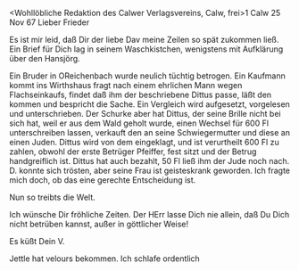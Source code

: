 <Wohllöbliche Redaktion des Calwer Verlagsvereins, Calw, frei>1 
 Calw 25 Nov 67
Lieber Frieder

Es ist mir leid, daß Dir der liebe Dav meine Zeilen so spät zukommen ließ. Ein Brief für Dich lag in seinem Waschkistchen, wenigstens mit Aufklärung über den Hansjörg.

Ein Bruder in OReichenbach wurde neulich tüchtig betrogen. Ein Kaufmann kommt ins Wirthshaus fragt nach einem ehrlichen Mann wegen Flachseinkaufs, findet daß ihm der beschriebene Dittus passe, läßt den kommen und bespricht die Sache. Ein Vergleich wird aufgesetzt, vorgelesen und unterschrieben. Der Schurke aber hat Dittus, der seine Brille nicht bei sich hat, weil er aus dem Wald geholt wurde, einen Wechsel für 600 Fl unterschreiben lassen, verkauft den an seine Schwiegermutter und diese an einen Juden. Dittus wird von dem eingeklagt, und ist verurtheilt 600 Fl zu zahlen, obwohl der erste Betrüger Pfeiffer, fest sitzt und der Betrug handgreiflich ist. Dittus hat auch bezahlt, 50 Fl ließ ihm der Jude noch nach. D. konnte sich trösten, aber seine Frau ist geisteskrank geworden. Ich fragte mich doch, ob das eine gerechte Entscheidung ist.

Nun so treibts die Welt.

Ich wünsche Dir fröhliche Zeiten. Der HErr lasse Dich nie allein, daß Du Dich nicht betrüben kannst, außer in göttlicher Weise!

 Es küßt Dein V.

Jettle hat velours bekommen. Ich schlafe ordentlich
